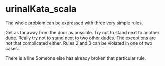 # urinalKata_scala

The whole problem can be expressed with three very simple rules.

Get as far away from the door as possible.
Try not to stand next to another dude.
Really try not to stand next to two other dudes.
The exceptions are not that complicated either. Rules 2 and 3 can be violated in one of two cases.

There is a line
Someone else has already broken that particular rule.
